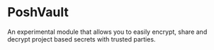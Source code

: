 # PoshVault

An experimental module that allows you to easily encrypt, share and decrypt project based secrets with trusted parties.


















